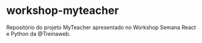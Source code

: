 # workshop-myteacher
 Repositório do projeto MyTeacher apresentado no Workshop Semana React e Python da @Treinaweb.

